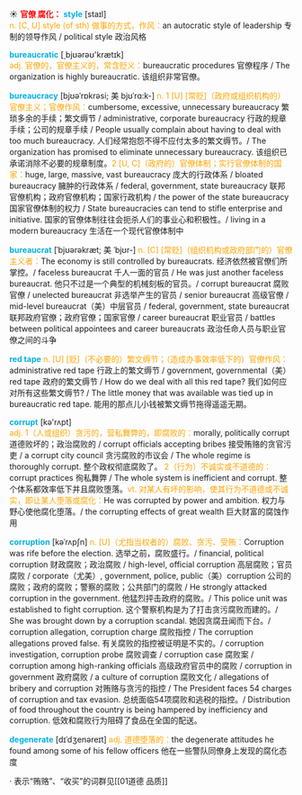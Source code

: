 ☀ <font color="red">**官僚 腐化：**</font>
<font color="sky blue">**style**</font> [staɪl]  
<font color="orange">n. [C, U] style (of sth) 做事的方式，作风：</font>an autocratic style of leadership 专制的领导作风 / political style 政治风格

<font color="sky blue">**bureaucratic**</font> [͵bjʊərəʊ'krætɪk]  
<font color="orange">adj. 官僚的，官僚主义的，常含贬义：</font>bureaucratic procedures 官僚程序 / The organization is highly bureaucratic. 该组织非常官僚。
           
<font color="sky blue">**bureaucracy**</font> [bjʊəˈrɒkrəsi; 美 bjʊˈrɑ:k-]
<font color="orange">n. 1 [U] [常贬]（政府或组织机构的）官僚主义；官僚作风：</font>cumbersome, excessive, unnecessary bureaucracy 繁琐多余的手续；繁文缛节 / administrative, corporate bureaucracy 行政的规章手续；公司的规章手续 / People usually complain about having to deal with too much bureaucracy. 人们经常抱怨不得不应付太多的繁文缛节。/ The organization has promised to eliminate unnecessary bureaucracy. 该组织已承诺消除不必要的规章制度。<font color="orange">2 [U, C]（政府的）官僚体制；实行官僚体制的国家：</font>huge, large, massive, vast bureaucracy 庞大的行政体系 / bloated bureaucracy 臃肿的行政体系 / federal, government, state bureaucracy 联邦官僚机构；政府官僚机构；国家行政机构 / the power of the state bureaucracy 国家官僚体制的权力 / State bureaucracies can tend to stifle enterprise and initiative. 国家的官僚体制往往会扼杀人们的事业心和积极性。/ living in a modern bureaucracy 生活在一个现代官僚体制中
           
<font color="sky blue">**bureaucrat**</font> [ˈbjʊərəkræt; 美 ˈbjʊr-]
<font color="orange">n. [C] [常贬]（组织机构或政府部门的）官僚主义者：</font>The economy is still controlled by bureaucrats. 经济依然被官僚们所掌控。/ faceless bureaucrat 千人一面的官员 / He was just another faceless bureaucrat. 他只不过是一个典型的机械刻板的官员。/ corrupt bureaucrat 腐败官僚 / unelected bureaucrat 非选举产生的官员 / senior bureaucrat 高级官僚 / mid-level bureaucrat（美）中层官员 / federal, government, state bureaucrat 联邦政府官僚；政府官僚；国家官僚 / career bureaucrat 职业官员 / battles between political appointees and career bureaucrats 政治任命人员与职业官僚之间的斗争
           
<font color="sky blue">**red tape**</font>
<font color="orange">n. [U] [贬]（不必要的）繁文缛节；（造成办事效率低下的）官僚作风：</font>administrative red tape 行政上的繁文缛节 / government, governmental（美）red tape 政府的繁文缛节 / How do we deal with all this red tape? 我们如何应对所有这些繁文缛节? / The little money that was available was tied up in bureaucratic red tape. 能用的那点儿小钱被繁文缛节拖得遥遥无期。

<font color="sky blue">**corrupt**</font> [kə'rʌpt]  
<font color="orange">adj. 1（人或组织）贪污的，营私舞弊的，即腐败的：</font>morally, politically corrupt 道德败坏的；政治腐败的 / corrupt officials accepting bribes 接受贿赂的贪官污吏 / a corrupt city council 贪污腐败的市议会 / The whole regime is thoroughly corrupt. 整个政权彻底腐败了。 <font color="orange">2（行为）不诚实或不道德的：</font>corrupt practices 徇私舞弊 / The whole system is inefficient and corrupt. 整个体系都效率低下并且腐败堕落。<font color="orange">vt. 对某人有坏的影响，使其行为不道德或不诚实，即让某人堕落或腐化：</font>He was corrupted by power and ambition. 权力与野心使他腐化堕落。/ the corrupting effects of great wealth 巨大财富的腐蚀作用
           
<font color="sky blue">**corruption**</font> [kəˈrʌpʃn]
<font color="orange">n. [U]（尤指当权者的）腐败、贪污、受贿：</font>Corruption was rife before the election. 选举之前，腐败盛行。/ financial, political corruption 财政腐败；政治腐败 / high-level, official corruption 高层腐败；官员腐败 / corporate（尤美）, government, police, public（美）corruption 公司的腐败；政府的腐败；警察的腐败；公共部门的腐败 / He strongly attacked corruption in the government. 他猛烈抨击政府的腐败。/ This police unit was established to fight corruption. 这个警察机构是为了打击贪污腐败而建的。/ She was brought down by a corruption scandal. 她因贪腐丑闻而下台。/ corruption allegation, corruption charge 腐败指控 / The corruption allegations proved false. 有关腐败的指控被证明是不实的。/ corruption investigation, corruption probe 腐败调查 / corruption case 腐败案 / corruption among high-ranking officials 高级政府官员中的腐败 / corruption in government 政府腐败 / a culture of corruption 腐败文化 / allegations of bribery and corruption 对贿赂与贪污的指控 / The President faces 54 charges of corruption and tax evasion. 总统面临54项腐败和逃税的指控。/ Distribution of food throughout the country is being hampered by inefficiency and corruption. 低效和腐败行为阻碍了食品在全国的配送。
           
<font color="sky blue">**degenerate**</font> [dɪˈdʒenəreɪt]
<font color="orange">adj. 道德堕落的：</font>the degenerate attitudes he found among some of his fellow officers 他在一些警队同僚身上发现的腐化态度

· 表示“贿赂”、“收买”的词群见[[01道德 品质]]
